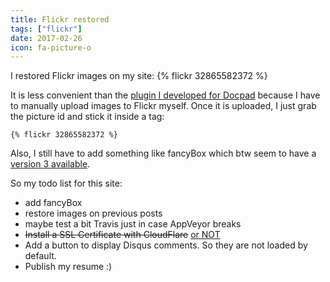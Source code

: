 ```yaml
---
title: Flickr restored
tags: ["flickr"]
date: 2017-02-26
icon: fa-picture-o
---
```

I restored Flickr images on my site:
{% flickr 32865582372 %}

It is less convenient than the [plugin I developed for Docpad](https://github.com/tomap/docpad-plugin-flickrimages) because I have to manually upload images to Flickr myself. Once it is uploaded, I just grab the picture id and stick it inside a tag:
```
{% flickr 32865582372 %}
```

Also, I still have to add something like fancyBox which btw seem to have a [version 3 available](http://fancyapps.com/fancybox/3/).

So my todo list for this site:
- add fancyBox
- restore images on previous posts
- maybe test a bit Travis just in case AppVeyor breaks
- ~~Install a SSL Certificate with CloudFlare~~ [or NOT](https://arstechnica.com/security/2017/02/serious-cloudflare-bug-exposed-a-potpourri-of-secret-customer-data/)
- Add a button to display Disqus comments. So they are not loaded by default. 
- Publish my resume :)
